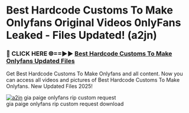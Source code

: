 # Best Hardcode Customs To Make Onlyfans Original Videos 0nlyFans Leaked - Files Updated! (a2jn)

<h3>🔴 CLICK HERE 🌐==►► <a href="https://tinyurl.com/3hn5wdd3" rel="nofollow">Best Hardcode Customs To Make Onlyfans Updated Files</a></h3>

Get Best Hardcode Customs To Make Onlyfans and all content. Now you can access all videos and pictures of Best Hardcode Customs To Make Onlyfans. New Updated Files 2025!

[![a2jn](https://i.imgur.com/4HnBqBT.gif)](https://tinyurl.com/3hn5wdd3)
gia paige onlyfans rip custom request<br>
gia paige onlyfans rip custom request download